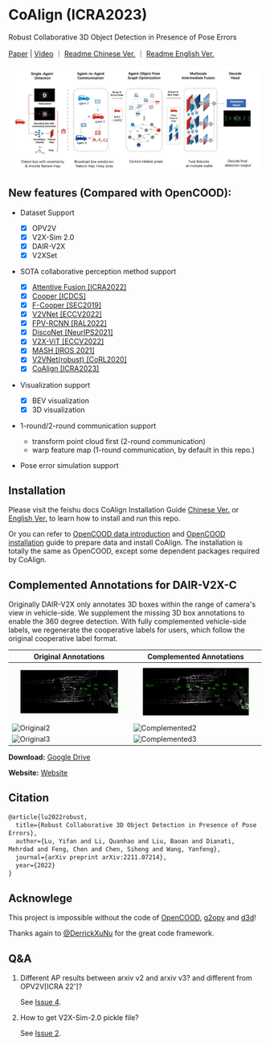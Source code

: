 # CoAlign (ICRA2023)

Robust Collaborative 3D Object Detection in Presence of Pose Errors 

[Paper](https://arxiv.org/abs/2211.07214) | [Video](https://www.youtube.com/watch?v=zCjpFkeC2rA) ｜ [Readme Chinese Ver.](https://udtkdfu8mk.feishu.cn/docx/LlMpdu3pNoCS94xxhjMcOWIynie) ｜ [Readme English Ver.](https://udtkdfu8mk.feishu.cn/docx/SZNVd0S7UoD6mVxUM6Wc8If6ncc)

![Original1](images/coalign.jpg)




## New features (Compared with OpenCOOD):

- Dataset Support
  - [x] OPV2V
  - [x] V2X-Sim 2.0
  - [x] DAIR-V2X
  - [x] V2XSet

- SOTA collaborative perception method support
    - [x] [Attentive Fusion [ICRA2022]](https://arxiv.org/abs/2109.07644)
    - [x] [Cooper [ICDCS]](https://arxiv.org/abs/1905.05265)
    - [x] [F-Cooper [SEC2019]](https://arxiv.org/abs/1909.06459)
    - [x] [V2VNet [ECCV2022]](https://arxiv.org/abs/2008.07519)
    - [x] [FPV-RCNN [RAL2022]](https://arxiv.org/pdf/2109.11615.pdf)
    - [x] [DiscoNet [NeurIPS2021]](https://arxiv.org/abs/2111.00643)
    - [x] [V2X-ViT [ECCV2022]](https://github.com/DerrickXuNu/v2x-vit) 
    - [x] [MASH [IROS 2021]](https://arxiv.org/abs/2107.00771)
    - [x] [V2VNet(robust) [CoRL2020]](https://arxiv.org/abs/2011.05289)
    - [x] [CoAlign [ICRA2023]](https://arxiv.org/abs/2211.07214)

- Visualization support
  - [x] BEV visualization
  - [x] 3D visualization

- 1-round/2-round communication support
  - transform point cloud first (2-round communication)
  - warp feature map (1-round communication, by default in this repo.)

- Pose error simulation support

## Installation

Please visit the feishu docs CoAlign Installation Guide [Chinese Ver.](https://udtkdfu8mk.feishu.cn/docx/LlMpdu3pNoCS94xxhjMcOWIynie) or [English Ver.](https://udtkdfu8mk.feishu.cn/docx/SZNVd0S7UoD6mVxUM6Wc8If6ncc) to learn how to install and run this repo. 

Or you can refer to [OpenCOOD data introduction](https://opencood.readthedocs.io/en/latest/md_files/data_intro.html)
and [OpenCOOD installation](https://opencood.readthedocs.io/en/latest/md_files/installation.html) guide to prepare
data and install CoAlign. The installation is totally the same as OpenCOOD, except some dependent packages required by CoAlign.


## Complemented Annotations for DAIR-V2X-C
Originally DAIR-V2X only annotates 3D boxes within the range of camera's view in vehicle-side. We supplement the missing 3D box annotations to enable the 360 degree detection. With fully complemented vehicle-side labels, we regenerate the cooperative labels for users, which follow the original cooperative label format.

Original Annotations | Complemented Annotations 
---|---
![Original1](images/dair-v2x_compare_gif/before1.gif) | ![Complemented1](images/dair-v2x_compare_gif/after1.gif)
![Original2](images/dair-v2x_compare_gif/before2.gif) | ![Complemented2](images/dair-v2x_compare_gif/after2.gif)
![Original3](images/dair-v2x_compare_gif/before3.gif) | ![Complemented3](images/dair-v2x_compare_gif/after3.gif)


**Download:** [Google Drive](https://drive.google.com/file/d/13g3APNeHBVjPcF-nTuUoNOSGyTzdfnUK/view?usp=sharing)

**Website:** [Website](https://siheng-chen.github.io/dataset/dair-v2x-c-complemented/)

## Citation
```
@article{lu2022robust,
  title={Robust Collaborative 3D Object Detection in Presence of Pose Errors},
  author={Lu, Yifan and Li, Quanhao and Liu, Baoan and Dianati, Mehrdad and Feng, Chen and Chen, Siheng and Wang, Yanfeng},
  journal={arXiv preprint arXiv:2211.07214},
  year={2022}
}
```

## Acknowlege

This project is impossible without the code of [OpenCOOD](https://github.com/DerrickXuNu/OpenCOOD), [g2opy](https://github.com/uoip/g2opy) and [d3d](https://github.com/cmpute/d3d)!

Thanks again to [@DerrickXuNu](https://github.com/DerrickXuNu)
 for the great code framework.

## Q&A
1. Different AP results between arxiv v2 and arxiv v3? and different from OPV2V[ICRA 22']?

   See [Issue 4](https://github.com/yifanlu0227/CoAlign/issues/4).
   
2. How to get V2X-Sim-2.0 pickle file?

   See [Issue 2](https://github.com/yifanlu0227/CoAlign/issues/2).
